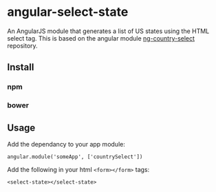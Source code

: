 # angular-select-state
An AngularJS module that generates a list of US states using the HTML select tag. This is based on the angular module [ng-country-select](https://github.com/navinpeiris/ng-country-select.git) repository.
## Install
### npm
### bower
## Usage
Add the dependancy to your app module:
```
angular.module('someApp', ['countrySelect'])
```

Add the following in your html `<form></form>` tags:
```
<select-state></select-state>
```
